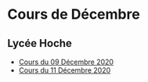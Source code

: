 # Cours de Décembre
## Lycée Hoche

* [Cours du 09 Décembre 2020](09-12-2020/)
* [Cours du 11 Décembre 2020](11-12-2020/)
